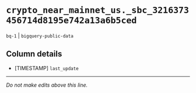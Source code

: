 # `crypto_near_mainnet_us._sbc_3216373456714d8195e742a13a6b5ced`
`bq-1` | `bigquery-public-data`

## Column details
* [TIMESTAMP] `last_update`

-------------------------------------------------------------------------------
*Do not make edits above this line.*
